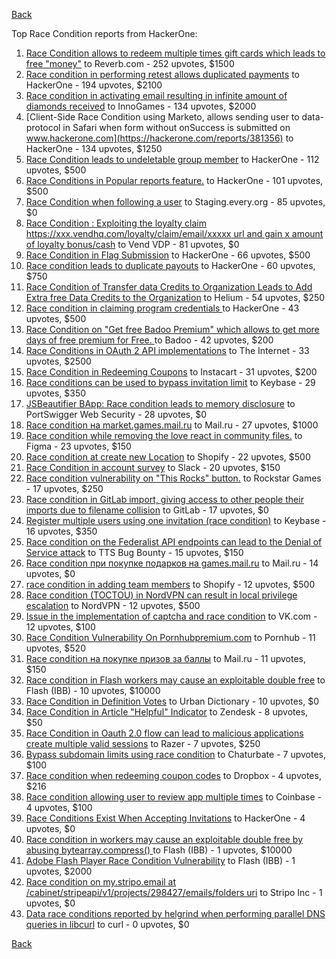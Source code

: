 [Back](../README.md)

Top Race Condition reports from HackerOne:

1. [Race Condition allows to redeem multiple times gift cards which leads to free "money"](https://hackerone.com/reports/759247) to Reverb.com - 252 upvotes, $1500
2. [Race condition in performing retest allows duplicated payments](https://hackerone.com/reports/429026) to HackerOne - 194 upvotes, $2100
3. [Race condition in activating email resulting in infinite amount of diamonds received](https://hackerone.com/reports/509629) to InnoGames - 134 upvotes, $2000
4. [Client-Side Race Condition using Marketo, allows sending user to data-protocol in Safari when form without onSuccess is submitted on www.hackerone.com](https://hackerone.com/reports/381356) to HackerOne - 134 upvotes, $1250
5. [Race Condition leads to undeletable group member](https://hackerone.com/reports/604534) to HackerOne - 112 upvotes, $500
6. [Race Conditions in Popular reports feature.](https://hackerone.com/reports/146845) to HackerOne - 101 upvotes, $500
7. [Race Condition when following a user](https://hackerone.com/reports/927384) to Staging.every.org - 85 upvotes, $0
8. [Race Condition : Exploiting the loyalty claim https://xxx.vendhq.com/loyalty/claim/email/xxxxx url and gain x amount of loyalty bonus/cash](https://hackerone.com/reports/331940) to Vend VDP - 81 upvotes, $0
9. [Race Condition in Flag Submission](https://hackerone.com/reports/454949) to HackerOne - 66 upvotes, $500
10. [Race condition leads to duplicate payouts](https://hackerone.com/reports/220445) to HackerOne - 60 upvotes, $750
11. [Race Condition of Transfer data Credits to Organization Leads to Add Extra free Data Credits to the Organization](https://hackerone.com/reports/974892) to Helium - 54 upvotes, $250
12. [Race condition in claiming program credentials ](https://hackerone.com/reports/488985) to HackerOne - 43 upvotes, $500
13. [Race Condition on "Get free Badoo Premium" which allows to get more days of free premium for Free. ](https://hackerone.com/reports/1037430) to Badoo - 42 upvotes, $200
14. [Race Conditions in OAuth 2 API implementations](https://hackerone.com/reports/55140) to The Internet - 33 upvotes, $2500
15. [Race Condition in Redeeming Coupons](https://hackerone.com/reports/157996) to Instacart - 31 upvotes, $200
16. [Race conditions can be used to bypass invitation limit](https://hackerone.com/reports/115007) to Keybase - 29 upvotes, $350
17. [JSBeautifier BApp: Race condition leads to memory disclosure](https://hackerone.com/reports/187134) to PortSwigger Web Security - 28 upvotes, $0
18. [Race condition на market.games.mail.ru](https://hackerone.com/reports/317557) to Mail.ru - 27 upvotes, $1000
19. [Race condition while removing the love react in community files.](https://hackerone.com/reports/996141) to Figma - 23 upvotes, $150
20. [Race condition at create new Location](https://hackerone.com/reports/413759) to Shopify - 22 upvotes, $500
21. [Race Condition in account survey](https://hackerone.com/reports/165570) to Slack - 20 upvotes, $150
22. [Race condition vulnerability on "This Rocks" button.](https://hackerone.com/reports/474021) to Rockstar Games - 17 upvotes, $250
23. [Race condition in GitLab import, giving access to other people their imports due to filename collision](https://hackerone.com/reports/214028) to GitLab - 17 upvotes, $0
24. [Register multiple users using one invitation (race condition)](https://hackerone.com/reports/148609) to Keybase - 16 upvotes, $350
25. [Race condition on the Federalist API endpoints can lead to the Denial of Service attack](https://hackerone.com/reports/249319) to TTS Bug Bounty - 15 upvotes, $150
26. [Race condition при покупке подарков на games.mail.ru](https://hackerone.com/reports/685432) to Mail.ru - 14 upvotes, $0
27. [race condition in adding team members](https://hackerone.com/reports/176127) to Shopify - 12 upvotes, $500
28. [Race condition (TOCTOU) in NordVPN can result in local privilege escalation](https://hackerone.com/reports/768110) to NordVPN - 12 upvotes, $500
29. [Issue in the implementation of captcha and race condition](https://hackerone.com/reports/67562) to VK.com - 12 upvotes, $100
30. [Race Condition Vulnerability On Pornhubpremium.com](https://hackerone.com/reports/183624) to Pornhub - 11 upvotes, $520
31. [Race condition на покупке призов за баллы](https://hackerone.com/reports/700833) to Mail.ru - 11 upvotes, $150
32. [Race condition in Flash workers may cause an exploitabl​e double free](https://hackerone.com/reports/37240) to Flash (IBB) - 10 upvotes, $10000
33. [Race Condition in Definition Votes](https://hackerone.com/reports/152717) to Urban Dictionary - 10 upvotes, $0
34. [Race Condition in Article "Helpful" Indicator](https://hackerone.com/reports/109485) to Zendesk - 8 upvotes, $50
35. [Race Condition in Oauth 2.0 flow can lead to malicious applications create multiple valid sessions](https://hackerone.com/reports/699112) to Razer - 7 upvotes, $250
36. [Bypass subdomain limits using race condition](https://hackerone.com/reports/395351) to Chaturbate - 7 upvotes, $100
37. [Race condition when redeeming coupon codes](https://hackerone.com/reports/59179) to Dropbox - 4 upvotes, $216
38. [Race condition allowing user to review app multiple times](https://hackerone.com/reports/106360) to Coinbase - 4 upvotes, $100
39. [Race Conditions Exist When Accepting Invitations](https://hackerone.com/reports/119354) to HackerOne - 4 upvotes, $0
40. [Race condition in workers may cause an exploitable double free by abusing bytearray.compress()  ](https://hackerone.com/reports/47227) to Flash (IBB) - 1 upvotes, $10000
41. [Adobe Flash Player Race Condition Vulnerability](https://hackerone.com/reports/119657) to Flash (IBB) - 1 upvotes, $2000
42. [Race condition on my.stripo.email at /cabinet/stripeapi/v1/projects/298427/emails/folders uri](https://hackerone.com/reports/994051) to Stripo Inc - 1 upvotes, $0
43. [Data race conditions reported by helgrind when performing parallel DNS queries in libcurl](https://hackerone.com/reports/1019457) to curl - 0 upvotes, $0


[Back](../README.md)